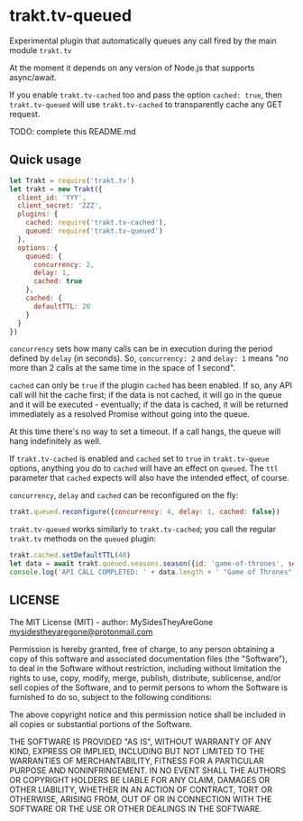 # trakt.tv-queued

Experimental plugin that automatically queues any call fired by the main module `trakt.tv`

At the moment it depends on any version of Node.js that supports async/await.

If you enable `trakt.tv-cached` too and pass the option `cached: true`, then `trakt.tv-queued` will use `trakt.tv-cached` to transparently cache any GET request.

TODO: complete this README.md

## Quick usage

```js
let Trakt = require('trakt.tv')
let trakt = new Trakt({
  client_id: 'YYY',
  client_secret: 'ZZZ',
  plugins: {
    cached: require('trakt.tv-cached'),
    queued: require('trakt.tv-queued')
  },
  options: {
    queued: {
      concurrency: 2,
      delay: 1,
      cached: true
    },
    cached: {
      defaultTTL: 20
    }
  }
})
```

`concurrency` sets how many calls can be in execution during the period defined by `delay` (in seconds). So, `concurrency: 2` and `delay: 1` means "no more than 2 calls at the same time in the space of 1 second".

`cached` can only be `true` if the plugin `cached` has been enabled. If so, any API call will hit the cache first; if the data is not cached, it will go in the queue and it will be executed - eventually; if the data is cached, it will be returned immediately as a resolved Promise without going into the queue.

At this time there's no way to set a timeout. If a call hangs, the queue will hang indefinitely as well.

If `trakt.tv-cached` is enabled and `cached` set to `true` in `trakt.tv-queue` options, anything you do to `cached` will have an effect on `queued`. The `ttl` parameter that `cached` expects will also have the intended effect, of course.

`concurrency`, `delay` and `cached` can be reconfigured on the fly:

```js
trakt.queued.reconfigure({concurrency: 4, delay: 1, cached: false})
```

`trakt.tv-queued` works similarly to `trakt.tv-cached`; you call the regular `trakt.tv` methods on the `queued` plugin:

```js
trakt.cached.setDefaultTTL(40)
let data = await trakt.queued.seasons.season({id: 'game-of-thrones', season: 4})
console.log('API CALL COMPLETED: ' + data.length + ' "Game of Thrones" episodes fetched'))
```


## LICENSE

The MIT License (MIT) - author: MySidesTheyAreGone <mysidestheyaregone@protonmail.com>

Permission is hereby granted, free of charge, to any person obtaining a copy
of this software and associated documentation files (the "Software"), to deal
in the Software without restriction, including without limitation the rights
to use, copy, modify, merge, publish, distribute, sublicense, and/or sell
copies of the Software, and to permit persons to whom the Software is
furnished to do so, subject to the following conditions:

The above copyright notice and this permission notice shall be included in
all copies or substantial portions of the Software.

THE SOFTWARE IS PROVIDED "AS IS", WITHOUT WARRANTY OF ANY KIND, EXPRESS OR
IMPLIED, INCLUDING BUT NOT LIMITED TO THE WARRANTIES OF MERCHANTABILITY,
FITNESS FOR A PARTICULAR PURPOSE AND NONINFRINGEMENT. IN NO EVENT SHALL THE
AUTHORS OR COPYRIGHT HOLDERS BE LIABLE FOR ANY CLAIM, DAMAGES OR OTHER
LIABILITY, WHETHER IN AN ACTION OF CONTRACT, TORT OR OTHERWISE, ARISING FROM,
OUT OF OR IN CONNECTION WITH THE SOFTWARE OR THE USE OR OTHER DEALINGS IN
THE SOFTWARE.
